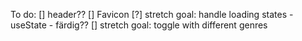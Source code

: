 To do:
[] header??
[] Favicon
[?] stretch goal: handle loading states - useState - färdig??
[] stretch goal: toggle with different genres
